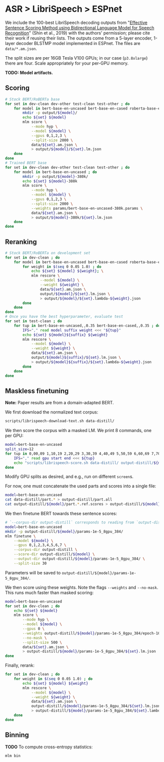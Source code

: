 # ASR > LibriSpeech > ESPnet

We include the 100-best LibriSpeech decoding outputs from "[Effective Sentence Scoring Method using Bidirectional Language Model for Speech Recognition](https://arxiv.org/abs/1905.06655)" (Shin et al., 2019) with the authors' permission; please cite their work if reusing their lists. The outputs come from a 5-layer encoder, 1-layer decoder BLSTMP model implemented in ESPnet. The files are `data/*.am.json`.

The split sizes are per 16GB Tesla V100 GPUs; in our case (`p3.8xlarge`) there are four. Scale appropriately for your per-GPU memory.

**TODO: Model artifacts.**

## Scoring

```bash
# Stock BERT/RoBERTa base
for set in dev-clean dev-other test-clean test-other ; do
    for model in bert-base-en-uncased bert-base-en-cased roberta-base-en-cased ; do
        mkdir -p output/${model}/
        echo ${set} ${model}
        mlm score \
            --mode hyp \
            --model ${model} \
            --gpus 0,1,2,3 \
            --split-size 2000 \
            data/${set}.am.json \
            > output/${model}/${set}.lm.json
    done
done
# Trained BERT base
for set in dev-clean dev-other test-clean test-other ; do
    for model in bert-base-en-uncased ; do
        mkdir -p output/${model}-380k/
        echo ${set} ${model}-380k
        mlm score \
            --mode hyp \
            --model ${model} \
            --gpus 0,1,2,3 \
            --split-size 2000 \
            --weights params/bert-base-en-uncased-380k.params \
            data/${set}.am.json \
            > output/${model}-380k/${set}.lm.json
    done
done
```

## Reranking

```bash
# Stock BERT/RoBERTa on development set
for set in dev-clean ; do
    for model in bert-base-en-uncased bert-base-en-cased roberta-base-en-cased ; do
        for weight in $(seq 0 0.05 1.0) ; do
            echo ${set} ${model} ${weight}; \
            mlm rescore \
                --model ${model} \
                --weight ${weight} \
                data/${set}.am.json \
                output/${model}/${set}.lm.json \
                > output/${model}/${set}.lambda-${weight}.json
        done
    done
done
# Once you have the best hyperparameter, evaluate test
for set in test-clean ; do
    for tup in bert-base-en-uncased,,0.35 bert-base-en-cased,,0.35 ; do
        IFS="," read model suffix weight <<< "${tup}"
        echo ${set} ${model}${suffix} ${weight}
        mlm rescore \
            --model ${model} \
            --weight ${weight} \
            data/${set}.am.json \
            output/${model}${suffix}/${set}.lm.json \
            > output/${model}${suffix}/${set}.lambda-${weight}.json
        done
    done
done
```

## Maskless finetuning

**Note:** Paper results are from a domain-adapted BERT.

We first download the normalized text corpus:
```bash
scripts/librispeech-download-text.sh data-distill/
```
We then score the corpus with a masked LM. We print 8 commands, one per GPU:
```bash
model=bert-base-en-uncased
split_size=12
for tup in 0,00,09 1,10,19 2,20,29 3,30,39 4,40,49 5,50,59 6,60,69 7,70,79 ; do
    IFS="," read gpu start end <<< ${tup}
    echo "scripts/librispeech-score.sh data-distill/ output-distill/${model} ${start} ${end} ${gpu} ${split_size} ${model}"
done
```
Modify GPU splits as desired, and e.g., run on different `screen`s.

For now, one must concatenate the used parts and scores into a single file:
```bash
model=bert-base-en-uncased
cat data-distill/part.* > output-distill/part.all
cat output-distill/${model}/part.*.ref.scores > output-distill/${model}/part.all.ref.scores
```

We then finetune BERT towards these sentence scores:
```bash
# `--corpus-dir output-distill` corresponds to reading from `output-distill/part.all`
model=bert-base-en-uncased
mkdir -p output-distill/${model}/params-1e-5_8gpu_384/ 
mlm finetune \
    --model ${model} \
    --gpus 0,1,2,3,4,5,6,7 \
    --corpus-dir output-distill \
    --score-dir output-distill/${model} \
    --output-dir output-distill/${model}/params-1e-5_8gpu_384/ \
    --split-size 30
```
Parameters will be saved to `output-distill/${model}/params-1e-5_8gpu_384/`.

We then score using these weights. Note the flags `--weights` and `--no-mask`. This runs much faster than masked scoring:
```bash
model=bert-base-en-uncased
for set in dev-clean ; do
    echo ${set} ${model}
    mlm score \
        --mode hyp \
        --model ${model} \
        --gpus 0 \
        --weights output-distill/${model}/params-1e-5_8gpu_384/epoch-10.params \
        --no-mask \
        --split-size 500 \
        data/${set}.am.json \
        > output-distill/${model}/params-1e-5_8gpu_384/${set}.lm.json
done
```

Finally, rerank:
```bash
for set in dev-clean ; do
    for weight in $(seq 0 0.05 1.0) ; do
        echo ${set} ${model} ${weight} 
        mlm rescore \
            --model ${model} \
            --weight ${weight} \
            data/${set}.am.json \
            output-distill/${model}/params-1e-5_8gpu_384/${set}.lm.json \
            > output-distill/${model}/params-1e-5_8gpu_384/${set}.lambda-${weight}.json
    done
done
```

## Binning

**TODO** To compute cross-entropy statistics:
```bash
mlm bin
```
